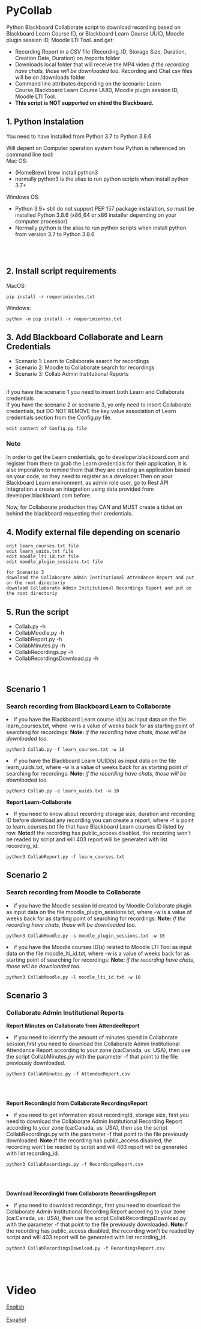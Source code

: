 # PyCollab


Python Blackboard Collaborate script to download recording based on Blackboard Learn Course ID, or Blackboard Learn Course UUID, Moodle plugin session ID, Moodle LTI Tool.
and get:
<ul>
<li>Recording Report in a CSV file (Recording_ID, Storage Size, Duration, Creation Date, Duration) on /reports folder
</li>
<li>Downloads local folder that will receive the MP4 video <i>if the recording have chats, those will be downloaded too.</i> Recording  and Chat csv files will be on /downloads folder
</li>
<li>Command line attributes depending on the scenario: Learn Course,Blackboard Learn Course UUID, Moodle plugin session ID, Moodle LTI Tool.
</li>

<li><b>This script is NOT supported on ehind the Blackboard.</b></li>
</ul>




## 1. Python Instalation 
You need to have installed from Python 3.7 to Python 3.8.6 

Will depent on Computer operation system how Python is referenced on command line tool:
<br> 
 Mac OS: 
 <ul> 
 <li>(HomeBrew)  brew install python3</li>
 <li>normally python3 is the alias to run python scripts when install python 3.7+</li>
</ul> 
Windows OS: 
<ul> 
 <li>Python 3.9+ still do not support PEP 157 package instalation, so must be installed Python 3.8.6 (x86_64 or x86 installer depending on your computer processor)</li>
 <li>Normally python is the alias to run python scripts when install python from version 3.7 to Python 3.8.6</li>
</ul>
<br>
<br>

## 2. Install script requirements

MacOS:

```
pip install -r requerimientos.txt
```

Windows:


```
python -m pip install -r requerimientos.txt
```

## 3. Add Blackboard Collaborate and Learn Credentials
<ul>
<li>Scenario 1:  Learn to Collaborate search for recordings</li>
<li>Scenario 2: Moodle to Collaborate search for recordings</li>
<li>Scenario 3: Collab Admin Institutional Reports</li>
</ul>

<br>
if you have the scenario 1 you need to insert both Learn and Collaborate credentials 
<br>
If you have the scenario 2 or scenario 3, yo only need to insert Collaborate credentials, but DO NOT REMOVE the key:value association of Learn credentials section from the Config.py file.
<br>

```
edit content of Config.py file
```


### Note

In order to get the Learn credentials, go to developer.blackboard.com and register from there to grab the Learn credentials for their application, it is also imperative to remind them that they are creating an application based on your code, so they need to register as a developer.Then on your Blackboard Learn environment, as admin role user, go to Rest API Integration a create an integration using data provided from developer.blackboard.com before.


Now, for Collaborate production they CAN and MUST create a ticket on behind the blackboard requesting their credentials.

## 4. Modify external file depending on scenario
```
edit learn_courses.txt file
edit learn_uuids.txt file
edit moodle_lti_id.txt file
edit moodle_plugin_sessions.txt file

for Scenario 3
downlaod the Collaborate Admin Institutional Attendance Report and put on the root directoriy
downlaod Collaborate Admin Institutional Recordings Report and put on the root directoriy
```


## 5. Run the script

<ul>
<li>Collab.py -h</li>
<li>CollabMoodle.py -h</li>
<li>CollabReport.py -h</li>
<li>CollabMinutes.py -h</li>
<li>CollabRecordings.py -h</li>
<li>CollabRecordingsDownload.py -h</li>
</ul>
<br>

## Scenario 1
### Search recording from Blackboard Learn to Collaborate  

<li>if you have the Blackboard Learn course id(s) as input data on the file learn_courses.txt, where -w is a value of weeks back for as starting point of searching for recordings:
<B>Note:</B> <i>if the recording have chats, those will be downloaded too.</i>
</li>

```
python3 Collab.py -f learn_courses.txt -w 10   
```
<li>
if you have the Blackboard Learn UUID(s) as input data on the file learn_uuids.txt, where -w is a value of weeks back for as starting point of searching for recordings:
<B>Note:</B> <i>if the recording have chats, those will be downloaded too.</i>
</li>

```
python3 Collab.py -e learn_uuids.txt -w 10   
```

<b>Report Learn-Collaborate</b>
<li>
If you need to know about recording storage size, duration and  recording ID before download any recording you can create a report, where -f is point to learn_courses.txt file that have Blackboard Learn courses ID listed by row.
<b>Note:</b>If the recording has public_access disabled, the recording won't be readed by script and will 403 report will be generated with list recording_id.

</li>

```
python3 CollabReport.py -f learn_courses.txt
```


## Scenario 2
### Search recording from Moodle to Collaborate  

<li>if you have the Moodle session Id created by Moodle Collaborate plugin as input data on the file moodle_plugin_sessions.txt, where -w is a value of weeks back for as starting point of searching for recordings:
<B>Note:</B> <i>if the recording have chats, those will be downloaded too.</i>
</li>

```
python3 CollabMoodle.py -s moodle_plugin_sessions.txt -w 10   
```
<li>
if you have the Moodle courses ID(s) related to Moodle LTI Tool as input data on the file moodle_lti_id.txt, where -w is a value of weeks back for as starting point of searching for recordings:
<B>Note:</B> <i>if the recording have chats, those will be downloaded too.</i>
</li>

```
python3 CollabMoodle.py -l moodle_lti_id.txt -w 10   
```


## Scenario 3
### Collaborate Admin Institutional Reports 

<b>Report Minutes on Callaborate from AttendeeReport</b>
<li>
if you need to identify the amount of minutes spend in Collaborate session,first  you need to download the Collaborate Admin Institutional Attendance Report according to your zone (ca:Canada, us: USA), then use the script CollabMinutes.py with the parameter -f that point to the file previously downloaded.
</li>

```
python3 CollabMinutes.py -f AttendeeReport.csv   
```

<br>
<br>

<b>Report RecordingId from Collaborate RecordingsReport</b>
<li>
if you need to get information about recordingId, storage size, first you need to download the Collaborate Admin Institutional Recording Report according to your zone (ca:Canada, us: USA), then use the script CollabRecordings.py with the parameter -f that point to the file previously downloaded. 
<b>Note:</b>If the recording has public_access disabled, the recording won't be readed by script and will 403 report will be generated with list recording_id.
</li>

```
python3 CollabRecordings.py -f RecordingsReport.csv   
```
<br>
<br>

<b>Download RecordingId from Collaborate RecordingsReport</b>
<li>
if you need to download recordings, first you need to download the Collaborate Admin Institutional Recording Report according to your zone (ca:Canada, us: USA), then use the script CollabRecordingsDownload.py with the parameter -f that point to the file previously downloaded. 
<b>Note:</b>If the recording has public_access disabled, the recording won't be readed by script and will 403 report will be generated with list recording_id.
</li>

```
python3 CollabRecordingsDownload.py -f RecordingsReport.csv   
```
<br>
<br>


# Video

<a href="https://www.youtube.com/watch?v=UxKZvBw_-NU" target="new">English</a>
<br>
<br>
<a href="https://www.youtube.com/watch?v=0ov-HZJeAE0&feature=youtu.be" target="new"> Español</a>